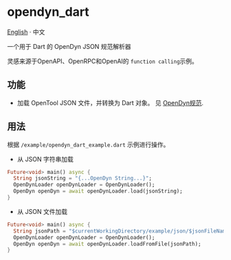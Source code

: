 # opendyn_dart

[English](README.md) · 中文

一个用于 Dart 的 OpenDyn JSON 规范解析器

灵感来源于OpenAPI、OpenRPC和OpenAI的 `function calling`示例。

## 功能

- 加载 OpenTool JSON 文件，并转换为 Dart 对象。 见 [OpenDyn规范](opendyn-specification-cn).

## 用法

根据 `/example/opendyn_dart_example.dart` 示例进行操作。

- 从 JSON 字符串加载
```dart
Future<void> main() async {
  String jsonString = "{...OpenDyn String...}";
  OpenDynLoader openDynLoader = OpenDynLoader();
  OpenDyn openDyn = await openDynLoader.load(jsonString);
}
```
- 从 JSON 文件加载
```dart
Future<void> main() async {
  String jsonPath = "$currentWorkingDirectory/example/json/$jsonFileName";
  OpenDynLoader openDynLoader = OpenDynLoader();
  OpenDyn openDyn = await openDynLoader.loadFromFile(jsonPath); 
}
```
